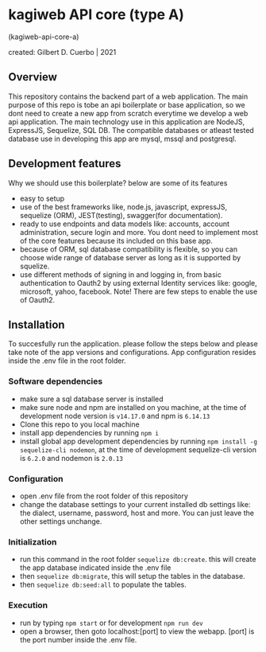 # kagiweb API core (type A)
 (kagiweb-api-core-a)
 
 created: Gilbert D. Cuerbo | 2021


## Overview
This repository contains the backend part of a web application. The main purpose of this repo is tobe an api
boilerplate or base application, so we dont need to create a new app from scratch everytime we develop a
web api application. The main technology use in this application are NodeJS, ExpressJS, Sequelize, SQL DB.
The compatible databases or atleast tested database use in developing this app are mysql, mssql and postgresql.


## Development features
Why we should use this boilerplate? below are some of its features
- easy to setup
- use of the best frameworks like, node.js, javascript, expressJS, sequelize (ORM), JEST(testing), swagger(for documentation).
- ready to use endpoints and data models like: accounts, account administration, secure login and more. You dont need to
  implement most of the core features because its included on this base app.
- because of ORM, sql database compatibility is flexible, so you can choose wide range of database server as long as it
  is supported by squelize.
- use different methods of signing in and logging in, from basic authentication to Oauth2 by using external Identity services
  like: google, microsoft, yahoo, facebook. Note! There are few steps to enable the use of Oauth2.


## Installation
To succesfully run the application. please follow the steps below and please take note of the app versions
and configurations. App configuration resides inside the .env file in the root folder.

### Software dependencies
- make sure a sql database server is installed
- make sure node and npm are installed on you machine, at the time of development node version
  is `v14.17.0` and npm is `6.14.13`
- Clone this repo to you local machine
- install app dependencies by running `npm i`
- install global app development dependencies by running `npm install -g sequelize-cli nodemon`,
  at the time of development sequelize-cli version is `6.2.0` and nodemon is `2.0.13`
 
### Configuration
- open .env file from the root folder of this repository
- change the database settings to your current installed db settings like: the dialect, username, password,
  host and more. You can just leave the other settings unchange.
  
### Initialization
- run this command in the root folder `sequelize db:create`. this will create the app database indicated
  inside the .env file
- then `sequelize db:migrate`, this will setup the tables in the database.
- then `sequelize db:seed:all` to populate the tables.

### Execution
- run by typing `npm start` or for development `npm run dev`
- open a browser, then goto localhost:[port] to view the webapp. [port] is the port number inside the .env file.
